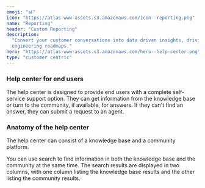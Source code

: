 ```yaml
---
emoji: "📊"
icon: "https://atlas-www-assets.s3.amazonaws.com/icon--reporting.png"
name: "Reporting"
header: "Custom Reporting"
description:
  "Convert your customer conversations into data driven insights, driving your product and
  engineering roadmaps."
hero: "https://atlas-www-assets.s3.amazonaws.com/hero--help-center.png"
type: "customer centric"
---
```


### Help center for end users

The help center is designed to provide end users with a complete self-service support option. They can get information from the knowledge base or turn to the community, if available, for answers. If they can't find an answer, they can submit a request to an agent.

### Anatomy of the help center

The help center can consist of a knowledge base and a community platform.

You can use search to find information in both the knowledge base and the community at the same time. The search results are displayed in two columns, with one column listing the knowledge base results and the other listing the community results.
